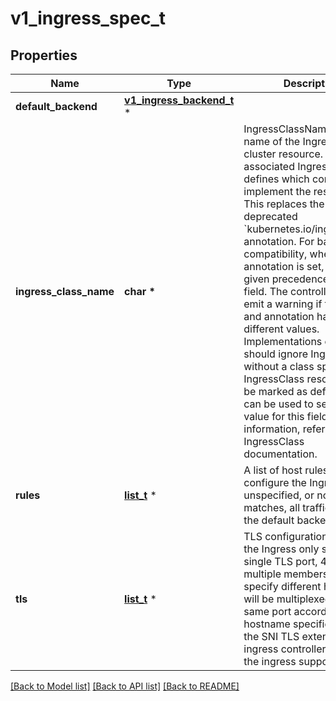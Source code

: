 # v1_ingress_spec_t

## Properties
Name | Type | Description | Notes
------------ | ------------- | ------------- | -------------
**default_backend** | [**v1_ingress_backend_t**](v1_ingress_backend.md) \* |  | [optional] 
**ingress_class_name** | **char \*** | IngressClassName is the name of the IngressClass cluster resource. The associated IngressClass defines which controller will implement the resource. This replaces the deprecated &#x60;kubernetes.io/ingress.class&#x60; annotation. For backwards compatibility, when that annotation is set, it must be given precedence over this field. The controller may emit a warning if the field and annotation have different values. Implementations of this API should ignore Ingresses without a class specified. An IngressClass resource may be marked as default, which can be used to set a default value for this field. For more information, refer to the IngressClass documentation. | [optional] 
**rules** | [**list_t**](v1_ingress_rule.md) \* | A list of host rules used to configure the Ingress. If unspecified, or no rule matches, all traffic is sent to the default backend. | [optional] 
**tls** | [**list_t**](v1_ingress_tls.md) \* | TLS configuration. Currently the Ingress only supports a single TLS port, 443. If multiple members of this list specify different hosts, they will be multiplexed on the same port according to the hostname specified through the SNI TLS extension, if the ingress controller fulfilling the ingress supports SNI. | [optional] 

[[Back to Model list]](../README.md#documentation-for-models) [[Back to API list]](../README.md#documentation-for-api-endpoints) [[Back to README]](../README.md)


